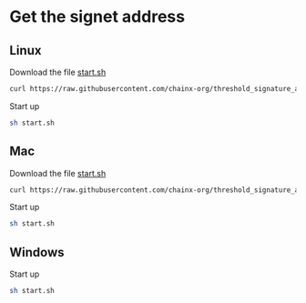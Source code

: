 # Get the signet address

## Linux

Download the file [start.sh](./Linux/start.sh) 

~~~sh
curl https://raw.githubusercontent.com/chainx-org/threshold_signature_api/main/signet/Linux/start.sh -o start.sh
~~~

Start up

~~~sh
sh start.sh
~~~

## Mac

Download the file [start.sh](./Mac/start.sh) 

~~~sh
curl https://raw.githubusercontent.com/chainx-org/threshold_signature_api/main/signet/Mac/start.sh -o start.sh
~~~

Start up

~~~sh
sh start.sh
~~~

## Windows

Start up

~~~sh
sh start.sh
~~~


